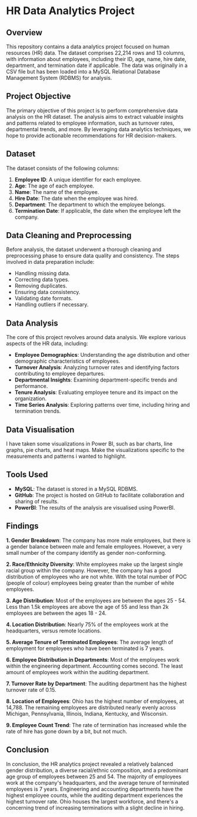 # HR Data Analytics Project



## Overview

This repository contains a data analytics project focused on human resources (HR) data. The dataset comprises 22,214 rows and 13 columns, with information about employees, including their ID, age, name, hire date, department, and termination date if applicable. The data was originally in a CSV file but has been loaded into a MySQL Relational Database Management System (RDBMS) for analysis.

## Project Objective

The primary objective of this project is to perform comprehensive data analysis on the HR dataset. The analysis aims to extract valuable insights and patterns related to employee information, such as turnover rates, departmental trends, and more. By leveraging data analytics techniques, we hope to provide actionable recommendations for HR decision-makers.

## Dataset

The dataset consists of the following columns:

1. **Employee ID**: A unique identifier for each employee.
2. **Age**: The age of each employee.
3. **Name**: The name of the employee.
4. **Hire Date**: The date when the employee was hired.
5. **Department**: The department to which the employee belongs.
6. **Termination Date**: If applicable, the date when the employee left the company.

## Data Cleaning and Preprocessing

Before analysis, the dataset underwent a thorough cleaning and preprocessing phase to ensure data quality and consistency. The steps involved in data preparation include:

- Handling missing data.
- Correcting data types.
- Removing duplicates.
- Ensuring data consistency.
- Validating date formats.
- Handling outliers if necessary.

## Data Analysis

The core of this project revolves around data analysis. We explore various aspects of the HR data, including:

- **Employee Demographics**: Understanding the age distribution and other demographic characteristics of employees.
- **Turnover Analysis**: Analyzing turnover rates and identifying factors contributing to employee departures.
- **Departmental Insights**: Examining department-specific trends and performance.
- **Tenure Analysis**: Evaluating employee tenure and its impact on the organization.
- **Time Series Analysis**: Exploring patterns over time, including hiring and termination trends.

## Data Visualisation



I have taken some visualizations in Power BI, such as bar charts, line graphs, pie charts, and heat maps. Make the visualizations specific to the measurements and patterns i wanted to highlight.

## Tools Used

- **MySQL**: The dataset is stored in a MySQL RDBMS.
- **GitHub**: The project is hosted on GitHub to facilitate collaboration and sharing of results.
- **PowerBI**: The results of the analysis are visualised using PowerBI.

## Findings

**1. Gender Breakdown**: The company has more male employees, but there is a gender balance between male and female employees. However, a very small number of the company identify as gender non-conforming.

**2. Race/Ethnicity Diversity**: White employees make up the largest single racial group within the company. However, the company has a good distribution of employees who are not white. With the total number of POC (people of colour) employees being greater than the number of white employees.

**3. Age Distribution**: Most of the employees are between the ages 25 - 54. Less than 1.5k employees are above the age of 55 and less than 2k employees are between the ages 18 - 24.

**4. Location Distribution**: Nearly 75% of the employees work at the headquarters, versus remote locations.

**5. Average Tenure of Terminated Employees**: The average length of employment for employees who have been terminated is 7 years.

**6. Employee Distribution in Departments**: Most of the employees work within the engineering department. Accounting comes second. The least amount of employees work within the auditing department.

**7. Turnover Rate by Department**: The auditing department has the highest turnover rate of 0.15.

**8. Location of Employees**: Ohio has the highest number of employees, at 14,788. The remaining employees are distributed nearly evenly across Michigan, Pennsylvania, Illinois, Indiana, Kentucky, and Wisconsin.

**9. Employee Count Trend**: The rate of termination has increased while the rate of hire has gone down by a bit, but not much. 

## Conclusion

In conclusion, the HR analytics project revealed a relatively balanced gender distribution, a diverse racial/ethnic composition, and a predominant age group of employees between 25 and 54. The majority of employees work at the company's headquarters, and the average tenure of terminated employees is 7 years. Engineering and accounting departments have the highest employee counts, while the auditing department experiences the highest turnover rate. Ohio houses the largest workforce, and there's a concerning trend of increasing terminations with a slight decline in hiring.
